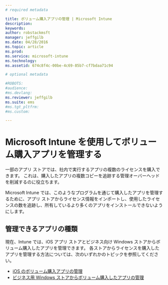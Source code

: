 ```yaml
---
# required metadata

title: ボリューム購入アプリの管理 | Microsoft Intune
description:
keywords:
author: robstackmsft
manager: jeffgilb
ms.date: 04/28/2016
ms.topic: article
ms.prod:
ms.service: microsoft-intune
ms.technology:
ms.assetid: 674c8f4c-00be-4c69-85b7-cf7bdaa71c94

# optional metadata

#ROBOTS:
#audience:
#ms.devlang:
ms.reviewer: jeffgilb
ms.suite: ems
#ms.tgt_pltfrm:
#ms.custom:

---
```


# Microsoft Intune を使用してボリューム購入アプリを管理する

一部のアプリ ストアでは、社内で実行するアプリの複数のライセンスを購入できます。 これは、購入したアプリの複数コピーを追跡する管理オーバーヘッドを削減するのに役立ちます。

Microsoft Intune では、このようなプログラムを通じて購入したアプリを管理するために、アプリ ストアからライセンス情報をインポートし、使用したライセンスの数を追跡し、所有しているより多くのアプリをインストールできないようにします。

## 管理できるアプリの種類

現在、Intune では、iOS アプリ ストアとビジネス向け Windows ストアからボリューム購入したアプリを管理できます。
各ストアからライセンスを購入したアプリを管理する方法については、次のいずれかのトピックを参照してください。

- [iOS のボリューム購入アプリの管理](manage-ios-apps-you-purchased-through-a-volume-purchase-program-with-microsoft-intune.md)
- [ビジネス用 Windows ストアからボリューム購入したアプリの管理](manage-apps-you-purchased-from-the-windows-store-for-business-with-microsoft-intune.md)





<!--HONumber=May16_HO1-->


